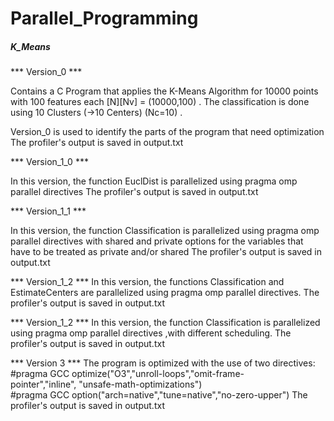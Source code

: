 # Parallel_Programming

 ##### K_Means #####

*** Version_0 ***

Contains a C Program that applies the K-Means Algorithm for 10000 points with 100 features 
each [N][Nv] = (10000,100) . The classification is done using 10 Clusters (→10 Centers)  (Nc=10) . 


Version_0 is used to identify the parts of the program that need optimization 
The profiler's output is saved in output.txt



*** Version_1_0 *** 

In this version, the function EuclDist is parallelized using pragma omp parallel directives 
The profiler's output is saved in output.txt


*** Version_1_1 *** 

In this version, the function Classification is parallelized using pragma omp parallel directives with shared and private options for the variables that have to be treated as private and/or shared 
The profiler's output is saved in output.txt

*** Version_1_2 ***
In this version, the functions Classification and EstimateCenters are parallelized using pragma omp parallel directives. The profiler's output is saved in output.txt

*** Version_1_2 ***
In this version, the function Classification is parallelized using pragma omp parallel directives ,with different scheduling. The profiler's output is saved in output.txt


*** Version 3 ***
The program is optimized with the use of two directives:
  #pragma GCC optimize("O3","unroll-loops","omit-frame-pointer","inline", "unsafe-math-optimizations")
  #pragma GCC option("arch=native","tune=native","no-zero-upper") 
The profiler's output is saved in output.txt


